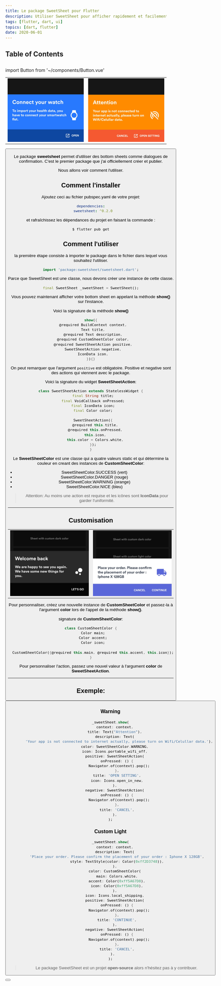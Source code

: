 ```yaml
---
title: Le package SweetSheet pour Flutter
description: Utiliser SweetSheet pour afficher rapidement et facilement un bottom sheet de confirmation.
tags: [flutter, dart, ui]
topics: [dart, flutter]
date: 2020-06-01
---
```


## Table of Contents

##

import Button from '~/components/Button.vue'

<table>
<tr>
<td>
<img src="./images/nice_sheet.jpg" alt="">
</td>
<td>
<img src="./images/warning_sheet.jpg" alt="">
</td>
</tr>
</table>

<Button isPackage=true text="Package SweetSheet" link="https://pub.dev/packages/sweetsheet"/>

Le package **sweetsheet** permet d'utiliser des bottom sheets comme dialogues de confirmation.
C'est le premier package que j'ai officiellement créer et publier.

Nous allons voir comment l'utiliser.

## Comment l'installer

Ajoutez ceci au fichier pubspec.yaml de votre projet:

```yaml
dependencies:
  sweetsheet: ^0.2.0
```

et rafraîchissez les dépendances du projet en faisant la commande :

```shell
$ flutter pub get
```

## Comment l'utiliser

la première étape consiste à importer le package dans le fichier dans lequel vous souhaitez l'utiliser.

```dart
import 'package:sweetsheet/sweetsheet.dart';
```

Parce que SweetSheet est une classe, nous devons créer une instance de cette classe.

```dart
final SweetSheet _sweetSheet = SweetSheet();
```

Vous pouvez maintenant afficher votre bottom sheet en appelant la méthode **show()** sur l'instance.

Voici la signature de la méthode **show()**

```dart
show({
  @required BuildContext context,
  Text title,
  @required Text description,
  @required CustomSheetColor color,
  @required SweetSheetAction positive,
  SweetSheetAction negative,
  IconData icon,
}){}
```

On peut remarquer que l'argument `positive` est obligatoire.
Positive et negative sont des actions qui viennent avec le package.

Voici la signature du widget **SweetSheetAction**:

```dart
class SweetSheetAction extends StatelessWidget {
  final String title;
  final VoidCallback onPressed;
  final IconData icon;
  final Color color;

  SweetSheetAction({
    @required this.title,
    @required this.onPressed,
    this.icon,
    this.color = Colors.white,
  });
}
```

Le **SweetSheetColor** est une classe qui a quatre valeurs static et qui détermine la couleur en creant des instances de **CustomSheetColor**:

- SweetSheetColor.SUCCESS (vert)
- SweetSheetColor.DANGER (rouge)
- SweetSheetColor.WARNING (orange)
- SweetSheetColor.NICE (bleu)

> Attention: Au moins une action est requise et les icônes sont **IconData** pour garder l'uniformité.

---

## Customisation

<table>
<tr>
<td>
<img src="./images/black.jpg" alt="">
</td>
<td>
<img src="./images/light.jpg" alt="">
</td>
</tr>
</table>

Pour personnaliser, créez une nouvelle instance de **CustomSheetColor** et passez-la à l'argument **color** lors de l'appel de la méthode **show()**.

signature de **CustomSheetColor**:

```dart
class CustomSheetColor {
  Color main;
  Color accent;
  Color icon;

  CustomSheetColor({@required this.main, @required this.accent, this.icon});
}
```

Pour personnaliser l'action, passez une nouvel valeur à l'argument **color** de **SweetSheetAction**.

---

## Exemple:

<Button isGithub=true text="Exemple sur Github" link="https://github.com/CorneilleEdi/sweetsheet/tree/master/example"/>

### Warning

```dart
_sweetSheet.show(
    context: context,
    title: Text("Attention"),
    description: Text(
        'Your app is not connected to internet actually, please turn on Wifi/Celullar data.'),
    color: SweetSheetColor.WARNING,
    icon: Icons.portable_wifi_off,
    positive: SweetSheetAction(
      onPressed: () {
        Navigator.of(context).pop();
      },
      title: 'OPEN SETTING',
      icon: Icons.open_in_new,
    ),
    negative: SweetSheetAction(
      onPressed: () {
        Navigator.of(context).pop();
      },
      title: 'CANCEL',
    ),
);

```

### Custom Light

```dart
_sweetSheet.show(
    context: context,
    description: Text(
      'Place your order. Please confirm the placement of your order : Iphone X 128GB',
      style: TextStyle(color: Color(0xff2D3748)),
    ),
    color: CustomSheetColor(
      main: Colors.white,
      accent: Color(0xff5A67D8),
      icon: Color(0xff5A67D8),
    ),
    icon: Icons.local_shipping,
    positive: SweetSheetAction(
      onPressed: () {
        Navigator.of(context).pop();
      },
      title: 'CONTINUE',
    ),
    negative: SweetSheetAction(
      onPressed: () {
        Navigator.of(context).pop();
      },
      title: 'CANCEL',
  ),
);
```

> Le package SweetSheet est un projet **open-source** alors n'hésitez pas à y contribuer.

<Button isGithub=true text="Code source de SweetSheet" link="https://github.com/CorneilleEdi/sweetsheet"/>
